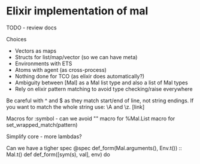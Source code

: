 # Elixir implementation of mal

TODO - review docs

Choices
 - Vectors as maps
 - Structs for list/map/vector (so we can have meta)
 - Environments with ETS
 - Atoms with agent (as cross-process)
 - Nothing done for TCO (as elixir does automatically?)
 - Ambiguity between [Mal] as a Mal list type and also a list of Mal types
 - Rely on elixir pattern matching to avoid type checking/raise everywhere

  Be careful with ^ and $ as they match start/end of line, not string endings. If you want to match the whole string use: \A and \z. [link]

Macros for :symbol - can we avoid ""
macro for %Mal.List
macro for set_wrapped_match(pattern)

Simplify core - more lambdas?

Can we have a tigher spec
  @spec def_form(Mal.arguments(), Env.t()) :: Mal.t()
  def def_form([sym(s), val], env) do